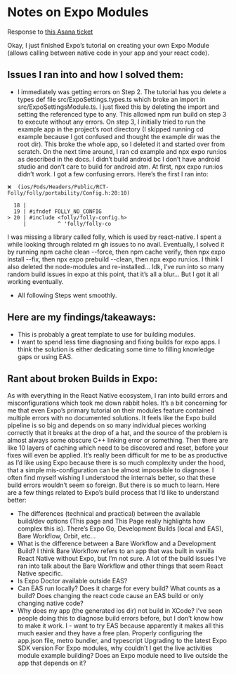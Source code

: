 # Notes on Expo Modules
Response to [this Asana ticket](https://app.asana.com/0/1207709018444631/1209127792060028/f)

Okay, I just finished Expo’s tutorial on creating your own Expo Module (allows calling between native code in your app and your react code). 

## Issues I ran into and how I solved them:

- I immediately was getting errors on Step 2. The tutorial has you delete a types def file src/ExpoSettings.types.ts which broke an import in src/ExpoSettingsModule.ts. I just fixed this by deleting the import and setting the referenced type to any. This allowed npm run build on step 3 to execute without any errors.
On step 3, I initially tried to run the example app in the project’s root directory (I skipped running cd example because I got confused and thought the example dir was the root dir). This broke the whole app, so I deleted it and started over from scratch. On the next time around, I ran cd example and npx expo run:ios as described in the docs. I didn’t build android bc I don’t have android studio and don’t care to build for android atm. At first, npx expo run:ios didn’t work. I got a few confusing errors. Here’s the first I ran into: 

```
❌  (ios/Pods/Headers/Public/RCT-Folly/folly/portability/Config.h:20:10)

  18 |
  19 | #ifndef FOLLY_NO_CONFIG
> 20 | #include <folly/folly-config.h>
     |          ^ 'folly/folly-co
```
I was missing a library called folly, which is used by react-native. I spent a while looking through related rn gh issues to no avail. Eventually, I solved it by running npm cache clean --force, then npm cache verify, then npx expo install --fix, then npx expo prebuild --clean, then npx expo run:ios. I think I also deleted the node-modules and re-installed… Idk, I’ve run into so many random build issues in expo at this point, that it’s all a blur… But I got it all working eventually.

- All following Steps went smoothly.

## Here are my findings/takeaways:

- This is probably a great template to use for building modules.
- I want to spend less time diagnosing and fixing builds for expo apps. I think the solution is either dedicating some time to filling knowledge gaps or using EAS.

## Rant about broken Builds in Expo:
As with everything in the React Native ecosystem, I ran into build errors and misconfigurations which took me down rabbit holes. It’s a bit concerning for me that even Expo’s primary tutorial on their modules feature contained multiple errors with no documented solutions. It feels like the Expo build pipeline is so big and depends on so many individual pieces working correctly that it breaks at the drop of a hat, and the source of the problem is almost always some obscure C++ linking error or something. Then there are like 10 layers of caching which need to be discovered and reset, before your fixes will even be applied. It’s really been difficult for me to be as productive as I’d like using Expo because there is so much complexity under the hood, that a simple mis-configuration can be almost impossible to diagnose. I often find myself wishing I understood the internals better, so that these build errors wouldn’t seem so foreign. But there is so much to learn. 
Here are a few things related to Expo’s build process that I’d like to understand better:
- The differences (technical and practical) between the available build/dev options (This page and This Page really highlights how complex this is). There’s Expo Go, Development Builds (local and EAS), Bare Workflow, Orbit, etc…
- What is the difference between a Bare Workflow and a Development Build? I think Bare Workflow refers to an app that was built in vanilla React Native without Expo, but I’m not sure. A lot of the build issues I’ve ran into talk about the Bare Workflow and other things that seem React Native specific.
- Is Expo Doctor available outside EAS?
- Can EAS run locally? Does it charge for every build? What counts as a build? Does changing the react code cause an EAS build or only changing native code?
- Why does my app (the generated ios dir) not build in XCode? I’ve seen people doing this to diagnose build errors before, but I don’t know how to make it work.
I - want to try EAS because apparently it makes all this much easier and they have a free plan.
Properly configuring the app.json file, metro bundler, and typescript
Upgrading to the latest Expo SDK version
For Expo modules, why couldn’t I get the live activities module example building? Does an Expo module need to live outside the app that depends on it?

